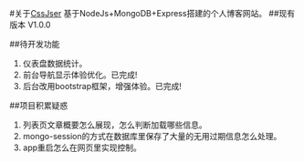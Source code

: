 #关于[CssJser](http://www.CssJser.com)
基于NodeJs+MongoDB+Express搭建的个人博客网站。
##现有版本
V1.0.0

##待开发功能
1. 仪表盘数据统计。
2. 前台导航显示体验优化。已完成!
3. 后台改用bootstrap框架，增强体验。已完成!

##项目积累疑惑
1. 列表页文章概要怎么展现，怎么判断加载哪些信息。
2. mongo-session的方式在数据库里保存了大量的无用过期信息怎么处理。
3. app重启怎么在网页里实现控制。